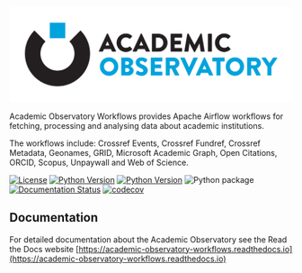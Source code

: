 ![Academic Observatory Workflows](https://raw.githubusercontent.com/The-Academic-Observatory/academic-observatory-workflows/develop/logo.jpg)

Academic Observatory Workflows provides Apache Airflow workflows for fetching, processing and analysing 
data about academic institutions.

The workflows include: Crossref Events, Crossref Fundref, Crossref Metadata, Geonames, GRID, Microsoft Academic
Graph, Open Citations, ORCID, Scopus, Unpaywall and Web of Science.

[![License](https://img.shields.io/badge/License-Apache%202.0-blue.svg)](https://opensource.org/licenses/Apache-2.0)
[![Python Version](https://img.shields.io/badge/python-3.7-blue)](https://img.shields.io/badge/python-3.7-blue)
[![Python Version](https://img.shields.io/badge/python-3.8-blue)](https://img.shields.io/badge/python-3.8-blue)
![Python package](https://github.com/The-Academic-Observatory/academic-observatory-workflows/workflows/Unit%20Tests/badge.svg)
[![Documentation Status](https://readthedocs.org/projects/academic-observatory-workflows/badge/?version=latest)](https://academic-observatory-workflows.readthedocs.io/en/latest/?badge=latest)
[![codecov](https://codecov.io/gh/The-Academic-Observatory/academic-observatory-workflows/branch/develop/graph/badge.svg?token=V4WUZG74ZQ)](https://codecov.io/gh/The-Academic-Observatory/academic-observatory-workflows)

## Documentation
For detailed documentation about the Academic Observatory see the Read the Docs website [https://academic-observatory-workflows.readthedocs.io](https://academic-observatory-workflows.readthedocs.io)
